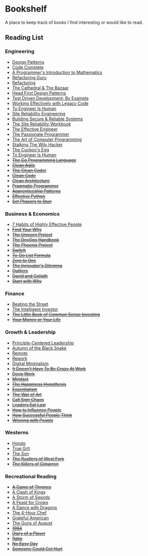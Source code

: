 # Bookshelf

A place to keep track of books I find interesting or would like to read.

## Reading List

### Engineering

* [Design Patterns](https://www.amazon.com/gp/product/9332555400/)
* [Code Complete](https://www.amazon.com/gp/product/0735619670/)
* [A Programmer's Introduction to Mathematics](https://www.amazon.com/gp/product/1727125452/)
* [Refactoring Guru](https://refactoring.guru/)
* [Refactoring](https://www.amazon.com/Refactoring-Improving-Existing-Addison-Wesley-Signature/dp/0134757599/)
* [The Cathedral & The Bazaar](https://www.amazon.com/Cathedral-Bazaar-Musings-Accidental-Revolutionary/dp/1565927249/)
* [Head First Design Patterns](https://www.amazon.com/gp/product/B00AA36RZY)
* [Test Driven Development: By Example](https://www.amazon.com/gp/product/0321146530)
* [Working Effectively with Legacy Code](https://www.amazon.com/Working-Effectively-Legacy-Michael-Feathers/dp/0131177052)
* [To Engineer Is Human](https://www.amazon.com/Engineer-Human-Failure-Successful-Design/dp/0679734163)
* [Site Reliability Engineering](https://landing.google.com/sre/books/)
* [Building Secure & Reliable Systems](https://landing.google.com/sre/books/)
* [The Site Reliability Workbook](https://landing.google.com/sre/books/)
* [The Effective Engineer](https://www.amazon.com/Effective-Engineer-Engineering-Disproportionate-Meaningful/dp/0996128107)
* [The Passionate Programmer](https://www.amazon.com/Passionate-Programmer-Remarkable-Development-Pragmatic-dp-1934356344/dp/1934356344/)
* [The Art of Computer Programming](https://www.amazon.com/Computer-Programming-Volumes-1-4A-Boxed/dp/0321751043)
* [Stalking The Wily Hacker](http://pdf.textfiles.com/academics/wilyhacker.pdf)
* [The Cuckoo's Egg](https://www.amazon.com/Cuckoos-Egg-Tracking-Computer-Espionage/dp/1416507787)
* [To Engineer Is Human](https://www.amazon.com/Engineer-Human-Failure-Successful-Design/dp/0679734163)
* ~~[The Go Programming Language](https://www.gopl.io/)~~
* ~~[Clean Agile](https://www.amazon.com/Clean-Agile-Basics-Robert-Martin/dp/0135781868)~~
* ~~[The Clean Coder](https://www.amazon.com/gp/product/B0050JLC9Y/)~~
* ~~[Clean Code](https://www.safaribooksonline.com/library/view/clean-code/9780136083238/)~~
* ~~[Clean Architecture](https://www.safaribooksonline.com/library/view/clean-architecture-a/9780134494272/)~~
* ~~[Pragmatic Programmer](https://www.amazon.com/gp/product/020161622X/)~~
* ~~[Apprenticeship Patterns](https://www.amazon.com/gp/product/0596518382/)~~
* ~~[Effective Python](https://www.amazon.com/Effective-Python-Specific-Software-Development/dp/0134034287)~~
* ~~[Set Phasers to Stun](https://www.amazon.com/gp/product/0963617885/)~~

### Business & Economics

* [7 Habits of Highly Effective People](https://www.amazon.com/gp/product/B01069X4H0/)
* ~~[Find Your Why](https://www.amazon.com/gp/product/B01CZCW3ZA/)~~
* ~~[The Unicorn Project](https://www.amazon.com/Unicorn-Project-Developers-Disruption-Thriving/dp/1942788762/)~~
* ~~[The DevOps Handbook](https://www.amazon.com/DevOps-Handbook-World-Class-Reliability-Organizations/dp/1942788002)~~
* ~~[The Phoenix Project](https://www.amazon.com/Phoenix-Project-DevOps-Helping-Business/dp/1942788290/)~~
* ~~[Switch](https://www.amazon.com/Switch-Change-Things-When-Hard/dp/0385528752/)~~
* ~~[To-Do List Formula](https://www.amazon.com/gp/product/1539438120/)~~
* ~~[Zero to One](https://www.amazon.com/gp/product/0804139296/)~~
* ~~[The Innovator's Dilemma](https://www.amazon.com/Innovators-Dilemma-Revolutionary-Change-Business/dp/0062060244/)~~
* ~~[Outliers](https://www.amazon.com/Outliers-Story-Success-Malcolm-Gladwell/dp/0316017922/)~~
* ~~[David and Goliath](https://www.amazon.com/David-Goliath-Underdogs-Misfits-Battling/dp/0316204366/)~~
* ~~[Start with Why](https://www.amazon.com/gp/product/B002Q6XUE4)~~

### Finance

* [Beating the Street](https://www.amazon.com/gp/product/B00768D664/)
* [The Intelligent Investor](https://www.amazon.com/gp/product/B00V7328GS/)
* ~~[The Little Book of Common Sense Investing](https://www.amazon.com/gp/product/1119404509/)~~
* ~~[Your Money or Your Life](https://www.amazon.com/gp/product/0143115766/)~~

### Growth & Leadership

* [Principle-Centered Leadership](https://www.amazon.com/gp/product/B07NMZ4TLM/)
* [Autumn of the Black Snake](https://www.amazon.com/Autumn-Black-Snake-Creation-Invasion/dp/0374107343)
* [Remote](https://www.amazon.com/gp/product/B00C0ALZ0W)
* [Rework](https://www.amazon.com/Rework-Jason-Fried/dp/0307463745/)
* [Digital Minimalism](https://www.amazon.com/Digital-Minimalism-Choosing-Focused-Noisy-ebook/dp/B07DBRBP7G/)
* ~~[It Doesn't Have To Be Crazy At Work](https://www.amazon.com/gp/product/0008323445/)~~
* ~~[Deep Work](https://www.amazon.com/gp/product/1455586692)~~
* ~~[Mindset](https://www.amazon.com/Mindset-Psychology-Carol-S-Dweck/dp/0345472322)~~
* ~~[The Happiness Hypothesis](https://www.amazon.com/The-Happiness-Hypothesis-audiobook/dp/B07D5JCWLD/)~~
* ~~[Essentialism](https://www.amazon.com/Essentialism-Disciplined-Pursuit-Less/dp/B00IWYP5NI)~~
* ~~[The War of Art](https://www.amazon.com/gp/product/1936891026/)~~
* ~~[Call Sign Chaos](https://www.amazon.com/gp/product/0812996836/)~~
* ~~[Leaders Eat Last](https://www.amazon.com/gp/product/B00DGZKQM8)~~
* ~~[How to Influence People](https://www.amazon.com/gp/product/B00A0VP6AI/)~~
* ~~[How Successful People Think](https://www.amazon.com/gp/product/B00199RHE8/)~~
* ~~[Winning with People](https://www.amazon.com/gp/product/B0050OX37I/)~~

### Westerns

* [Hondo](https://www.amazon.com/gp/product/B01FIW2GFG)
* [True Grit](https://www.amazon.com/gp/product/1468306294)
* [The Son](https://www.amazon.com/gp/product/0062669818)
* ~~[The Rustlers of West Fork](https://www.amazon.com/The-Rustlers-of-West-Fork-audiobook/dp/B0076G1ZGE)~~
* ~~[The Killers of Cimarron](https://www.amazon.com/Killers-Cimarron-Frank-Leslie/dp/0451230299)~~

### Recreational Reading

* ~~[A Game of Thrones](https://www.amazon.com/gp/product/1101965487/)~~
* [A Clash of Kings](https://www.amazon.com/gp/product/1101965487/)
* [A Storm of Swords](https://www.amazon.com/gp/product/1101965487/)
* [A Feast for Crows](https://www.amazon.com/gp/product/1101965487/)
* [A Dance with Dragons](https://www.amazon.com/gp/product/1101965487/)
* [The 4-Hour Chef](https://www.amazon.com/gp/product/1328519163/)
* [Grateful American](https://www.amazon.com/dp/1400208122)
* [The Guns of August](https://www.amazon.com/Guns-August-Pulitzer-Prize-Winning-Outbreak/dp/0345476093/)
* ~~[1984](https://www.amazon.com/1984-Signet-Classics-George-Orwell/dp/0451524934)~~
* ~~[Diary of a Player](https://www.amazon.com/Diary-Player-Musical-Heroes-Guitar/dp/1451625529/)~~
* ~~[Ratio](https://www.amazon.com/gp/product/1416571728)~~
* ~~[No Easy Day](https://www.amazon.com/gp/product/B0095PEFYS)~~
* ~~[Someone Could Get Hurt](https://www.amazon.com/Someone-Could-Get-Hurt-Twenty-First-Century/dp/1592408761/)~~

